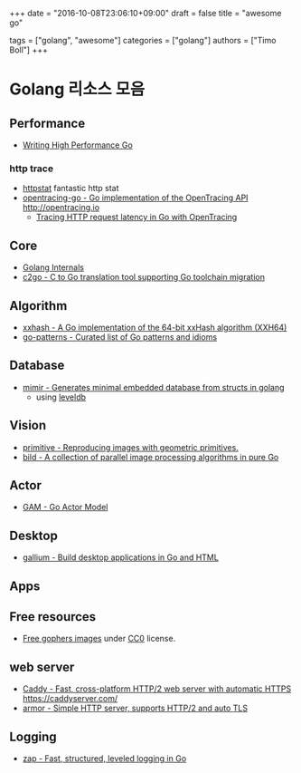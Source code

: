 +++
date = "2016-10-08T23:06:10+09:00"
draft = false
title = "awesome go"

tags = ["golang", "awesome"]
categories = ["golang"]
authors = ["Timo Boll"]
+++

# Golang 리소스 모음

## Performance

* [Writing High Performance Go](http://go-talks.appspot.com/github.com/davecheney/presentations/writing-high-performance-go.slide)

### http trace

* [httpstat](https://github.com/davecheney/httpstat) fantastic http stat
* [opentracing-go - Go implementation of the OpenTracing API](https://github.com/opentracing/opentracing-go) http://opentracing.io
  * [Tracing HTTP request latency in Go with OpenTracing](https://medium.com/opentracing/tracing-http-request-latency-in-go-with-opentracing-7cc1282a100a#.8z81nkehv)

## Core

* [Golang Internals](http://blog.altoros.com/author/siarhei-matsiukevich)
* [c2go - C to Go translation tool supporting Go toolchain migration](https://github.com/rsc/c2go) 

## Algorithm

* [xxhash - A Go implementation of the 64-bit xxHash algorithm (XXH64)](https://github.com/cespare/xxhash)
* [go-patterns - Curated list of Go patterns and idioms](https://github.com/tmrts/go-patterns)

## Database

* [mimir - Generates minimal embedded database from structs in golang](https://github.com/microo8/mimir)
  * using [leveldb](https://github.com/syndtr/goleveldb)

## Vision

* [primitive - Reproducing images with geometric primitives.](https://github.com/fogleman/primitive)
* [bild - A collection of parallel image processing algorithms in pure Go](https://github.com/anthonynsimon/bild)

## Actor

* [GAM - Go Actor Model](https://github.com/AsynkronIT/gam)

## Desktop

* [gallium - Build desktop applications in Go and HTML](https://github.com/alexflint/gallium)

## Apps

## Free resources

* [Free gophers images](https://github.com/egonelbre/gophers) under [CC0](https://creativecommons.org/publicdomain/zero/1.0/) license.

## web server

* [Caddy - Fast, cross-platform HTTP/2 web server with automatic HTTPS](https://github.com/mholt/caddy/) https://caddyserver.com/
* [armor - Simple HTTP server, supports HTTP/2 and auto TLS](https://github.com/labstack/armor)

## Logging

* [zap - Fast, structured, leveled logging in Go](https://github.com/uber-go/zap)
